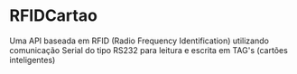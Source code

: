 # RFIDCartao
Uma API baseada em RFID (Radio Frequency Identification) utilizando comunicação Serial do tipo RS232 para leitura e escrita em TAG's (cartões inteligentes)
